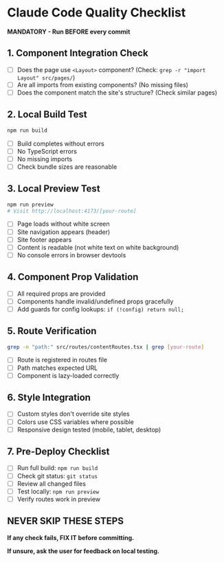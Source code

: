 # Claude Code Quality Checklist

**MANDATORY - Run BEFORE every commit**

## 1. Component Integration Check
- [ ] Does the page use `<Layout>` component? (Check: `grep -r "import Layout" src/pages/`)
- [ ] Are all imports from existing components? (No missing files)
- [ ] Does the component match the site's structure? (Check similar pages)

## 2. Local Build Test
```bash
npm run build
```
- [ ] Build completes without errors
- [ ] No TypeScript errors
- [ ] No missing imports
- [ ] Check bundle sizes are reasonable

## 3. Local Preview Test
```bash
npm run preview
# Visit http://localhost:4173/[your-route]
```
- [ ] Page loads without white screen
- [ ] Site navigation appears (header)
- [ ] Site footer appears
- [ ] Content is readable (not white text on white background)
- [ ] No console errors in browser devtools

## 4. Component Prop Validation
- [ ] All required props are provided
- [ ] Components handle invalid/undefined props gracefully
- [ ] Add guards for config lookups: `if (!config) return null;`

## 5. Route Verification
```bash
grep -n "path:" src/routes/contentRoutes.tsx | grep [your-route]
```
- [ ] Route is registered in routes file
- [ ] Path matches expected URL
- [ ] Component is lazy-loaded correctly

## 6. Style Integration
- [ ] Custom styles don't override site styles
- [ ] Colors use CSS variables where possible
- [ ] Responsive design tested (mobile, tablet, desktop)

## 7. Pre-Deploy Checklist
- [ ] Run full build: `npm run build`
- [ ] Check git status: `git status`
- [ ] Review all changed files
- [ ] Test locally: `npm run preview`
- [ ] Verify routes work in preview

## NEVER SKIP THESE STEPS

**If any check fails, FIX IT before committing.**

**If unsure, ask the user for feedback on local testing.**
